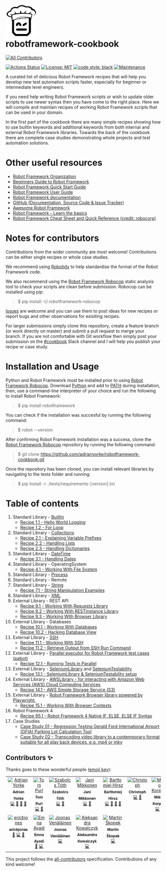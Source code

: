# <img src="/img/logo_b+w_transparent.png" width="100"/><br>robotframework-cookbook

<!-- ALL-CONTRIBUTORS-BADGE:START - Do not remove or modify this section -->
[![All Contributors](https://img.shields.io/badge/all_contributors-12-orange.svg?style=flat-square)](#contributors-)
<!-- ALL-CONTRIBUTORS-BADGE:END -->
[![Actions Status](https://github.com/adrianyorke/robotframework-cookbook/workflows/Continuous%20integration/badge.svg)](https://github.com/adrianyorke/robotframework-cookbook/actions)
[![License: MIT](https://img.shields.io/badge/License-MIT-yellow.svg)](https://opensource.org/licenses/MIT)
[![code style: black](https://img.shields.io/badge/code%20style-black-000000.svg)](https://github.com/psf/black)
[![Maintenance](https://img.shields.io/badge/Maintained%3F-yes-green.svg)](https://github.com/adrianyorke)


A curated list of delicious Robot Framework recipes that will help you develop new test automation scripts faster, especially for beginner or intermediate level engineers.

If you need help writing Robot Framework scripts or wish to update older scripts to use newer syntax then you have come to the right place.  Here we will compile and maintain recipes of working Robot Framework scripts that can be used in your domain.

In the first part of the cookbook there are many simple recipes showing how to use builtin keywords and additional keywords from both internal and external Robot Framework libraries.  Towards the back of the cookbook there are complete case studies demonstrating whole projects and test automation solutions.

# Other useful resources
* [Robot Framework Organization](https://robotframework.org/)
* [Beginners Guide to Robot Framework](https://github.com/robotframework/BeginnersGuide)
* [Robot Framework Quick Start Guide](https://github.com/robotframework/QuickStartGuide/blob/master/QuickStart.rst)
* [Robot Framework User Guide](https://robotframework.org/robotframework/latest/RobotFrameworkUserGuide.html)
* [Robot Framework documentation](https://robotframework.org/robotframework/)
* [GitHub (Documentation, Source Code & Issue Tracker)](https://github.com/robotframework/robotframework)
* [Awesome Robot Framework](https://github.com/fkromer/awesome-robotframework)
* [Robot Framework - Learn the basics](https://dev.szabolcstoth.eu/robotframework-basics/)
* [Robot Framework Cheat Sheet and Quick Reference (credit: robocorp)](https://robocorp.com/docs/languages-and-frameworks/robot-framework/cheat-sheet)

# Notes for contributors
Contributions from the wider community are most welcome!  Contributions can be either single recipes or whole case studies.

We recommend using [Robotidy](https://robotidy.readthedocs.io/en/latest/) to help standardise the format of the Robot Framework code.

We also recommend using the [Robot Framework Robocop](https://github.com/MarketSquare/robotframework-robocop) static analysis tool to check your scripts are clean before submission.
Robocop can be installed using pip:
> $ pip install -U robotframework-robocop

[Issues](https://github.com/adrianyorke/robotframework-cookbook/issues) are welcome and you can use them to post ideas for new recipes or report bugs and other observations for exisiting recipes.

For larger submissions simply clone this repository, create a feature branch (or work directly on master) and submit a pull request to merge your branch.  If you are not comfortable with Git workflow then simply post your submission on the [#cookbook](https://app.slack.com/client/T07PJQ9S7/CU5RQ87K3) Slack channel and I will help you publish your recipe or case study.

# Installation and Usage

Python and Robot Framework must be installed prior to using [Robot Framework Robocop](https://github.com/MarketSquare/robotframework-robocop). Download [Python](https://www.python.org/downloads/) and add to [PATH](https://docs.python.org/3/using/windows.html#the-full-installer) during installation, then, use a command-line interpreter of your choice and run the following to install Robot Framework:

> $ pip install robotframework

You can check if the installation was succesful by running the following command:
> $ robot --version

After confirming Robot Framework installation was a success, clone the [Robot Framework Robocop](https://github.com/MarketSquare/robotframework-robocop) repository by running the following command:

> $ git clone https://github.com/adrianyorke/robotframework-cookbook.git

Once the repository has been cloned, you can install relevant libraries by navigating to the tests folder and running:

> $ pip install -r ./tests/requirements-[version].txt

# Table of contents
1. Standard Library - [BuiltIn](https://robotframework.org/robotframework/latest/libraries/BuiltIn.html)<br>
   * [Recipe 1.1 - Hello World Logging](src/section_01/recipe011_hello_world_logging.robot)<br>
   * [Recipe 1.2 - For Loop](src/section_01/recipe012_looping.robot)<br>
1. Standard Library - [Collections](https://robotframework.org/robotframework/latest/libraries/Collections.html)
   * [Recipe 2.1 - Explaining Variable Prefixes](src/section_02/recipe021_explaining_variable_prefixes.robot)<br>
   * [Recipe 2.2 - Handling Lists](src/section_02/recipe022_handling_lists.robot)<br>
   * [Recipe 2.3 - Handling Dictionaries](src/section_02/recipe023_handling_dictionaries.robot)<br>
1. Standard Library - [DateTime](https://robotframework.org/robotframework/latest/libraries/DateTime.html)
   * [Recipe 3.1 - Handling Dates](src/section_03/recipe031_handling_dates.robot)<br>
1. Standard Library - OperatingSystem
   * [Recipe 4.1 - Working With File System](src/section_04/recipe041_working_with_file_system.robot)<br>
1. Standard Library - [Process](https://robotframework.org/robotframework/latest/libraries/Process.html)
1. Standard Library - Remote
1. Standard Library - [String](https://robotframework.org/robotframework/latest/libraries/String.html)
   * [Recipe 7.1 - String Manipulation Examples](src/section_07/recipe071_string_manipulation_examples.robot)<br>
1. Standard Library - [XML](https://robotframework.org/robotframework/latest/libraries/XML.html)
1. External Library - REST API
   * [Recipe 9.1 - Working With Requests Library](src/section_09/recipe091_working_with_requests_library.robot)<br>
   * [Recipe 9.2 - Working With RESTinstance Library](src/section_09/recipe092_working_with_rest_library.robot)<br>
   * [Recipe 9.3 - Working With Browser Library](src/section_09/recipe093_working_with_browser_library.robot)
1. External Library - Databases
   * [Recipe 10.1 - Working With Databases](src/section_10/recipe101_working_with_databases.robot)<br>
   * [Recipe 10.2 - Hacking Database View](src/section_10/recipe102_hacking_database_view.robot)<br>
1. External Library - [SSH](https://github.com/robotframework/SSHLibrary)
   * [Recipe 11.1 - Working With SSH](src/section_11/recipe111_working_with_ssh_library.robot)<br>
   * [Recipe 11.2 - Retrieve Output from SSH Run Command](src/section_11/recipe112_retrieve_output_file_of_ssh_run_command.robot)<br>
1. External Library - [Parallel executor for Robot Framework test cases (pabot)](https://github.com/mkorpela/pabot)<br>
   * [Recipe 12.1 - Running Tests in Parallel](src/section_12/recipe121_running_tests_in_parallel.robot)<br>
1. External Library - [SeleniumLibrary](https://github.com/robotframework/seleniumlibrary) and [SeleniumTestability](https://github.com/rasjani/robotframework-seleniumtestability)
   * [Recipe 13.1 - SeleniumLibrary & SeleniumTestability setup](src/section_13/recipe131_selenium_setup.robot)<br>
1. External Library - [AWSLibrary - for interacting with Amazon Web Services (AWS) Cloud Computing Services](https://github.com/teaglebuilt/robotframework-aws)
   * [Recipe 14.1 - AWS Simple Storage Service (S3)](src/section_14/recipe141_aws_simple_storage_service.robot)<br>
1. External Library - [Robot Framework Browser library powered by Playwright.](https://github.com/MarketSquare/robotframework-browser)
   * [Recipe 15.1 - Working With Browser Contexts](src/section_15/recipe151_working_with_browser_contexts.robot)<br>
1. Robot Framework 4
   * [Recipe 95.1 - Robot Framework 4 Native IF, ELSE, ELSE IF Syntax](src/section_95/recipe951_rf4_native_if_else_elseif.robot)<br>
1. Case Studies
   * [Case Study 01 - Regression Testing Gerald Ford International Airport (GFIA) Parking Lot Calculation Tool](src/section_99/casestudy_01/README.md)<br>
   * [Case Study 02 - Transcoding video library to a contemporary format suitable for all play back devices, e.g. mp4 or mkv](src/section_99/casestudy_02/README.md)<br>

## Contributors ✨

Thanks goes to these wonderful people ([emoji key](https://allcontributors.org/docs/en/emoji-key)):

<!-- ALL-CONTRIBUTORS-LIST:START - Do not remove or modify this section -->
<!-- prettier-ignore-start -->
<!-- markdownlint-disable -->
<table>
  <tbody>
    <tr>
      <td align="center" valign="top" width="14.28%"><a href="https://github.com/adrianyorke"><img src="https://avatars1.githubusercontent.com/u/30093433?v=4?s=100" width="100px;" alt="Adrian Yorke"/><br /><sub><b>Adrian Yorke</b></sub></a><br /><a href="https://github.com/adrianyorke/robotframework-cookbook/commits?author=adrianyorke" title="Code">💻</a> <a href="https://github.com/adrianyorke/robotframework-cookbook/commits?author=adrianyorke" title="Documentation">📖</a> <a href="#maintenance-adrianyorke" title="Maintenance">🚧</a> <a href="https://github.com/adrianyorke/robotframework-cookbook/pulls?q=is%3Apr+reviewed-by%3Aadrianyorke" title="Reviewed Pull Requests">👀</a></td>
      <td align="center" valign="top" width="14.28%"><a href="http://www.tompurl.com"><img src="https://avatars1.githubusercontent.com/u/588713?v=4?s=100" width="100px;" alt="Tom Purl"/><br /><sub><b>Tom Purl</b></sub></a><br /><a href="https://github.com/adrianyorke/robotframework-cookbook/commits?author=tompurl" title="Code">💻</a> <a href="https://github.com/adrianyorke/robotframework-cookbook/commits?author=tompurl" title="Documentation">📖</a></td>
      <td align="center" valign="top" width="14.28%"><a href="http://szabolcstoth.eu"><img src="https://avatars3.githubusercontent.com/u/1639751?v=4?s=100" width="100px;" alt="Szabolcs Tóth"/><br /><sub><b>Szabolcs Tóth</b></sub></a><br /><a href="https://github.com/adrianyorke/robotframework-cookbook/commits?author=szabolcstoth" title="Code">💻</a> <a href="https://github.com/adrianyorke/robotframework-cookbook/commits?author=szabolcstoth" title="Documentation">📖</a></td>
      <td align="center" valign="top" width="14.28%"><a href="https://rasjani.github.io"><img src="https://avatars3.githubusercontent.com/u/27887?v=4?s=100" width="100px;" alt="Jani Mikkonen"/><br /><sub><b>Jani Mikkonen</b></sub></a><br /><a href="https://github.com/adrianyorke/robotframework-cookbook/commits?author=rasjani" title="Code">💻</a> <a href="https://github.com/adrianyorke/robotframework-cookbook/commits?author=rasjani" title="Documentation">📖</a></td>
      <td align="center" valign="top" width="14.28%"><a href="https://github.com/bhirsz"><img src="https://avatars3.githubusercontent.com/u/8532066?v=4?s=100" width="100px;" alt="Bartłomiej Hirsz"/><br /><sub><b>Bartłomiej Hirsz</b></sub></a><br /><a href="https://github.com/adrianyorke/robotframework-cookbook/commits?author=bhirsz" title="Code">💻</a> <a href="https://github.com/adrianyorke/robotframework-cookbook/commits?author=bhirsz" title="Documentation">📖</a> <a href="#maintenance-bhirsz" title="Maintenance">🚧</a> <a href="https://github.com/adrianyorke/robotframework-cookbook/pulls?q=is%3Apr+reviewed-by%3Abhirsz" title="Reviewed Pull Requests">👀</a></td>
      <td align="center" valign="top" width="14.28%"><a href="https://github.com/tuxmux28"><img src="https://avatars1.githubusercontent.com/u/2794048?v=4?s=100" width="100px;" alt="Christoph"/><br /><sub><b>Christoph</b></sub></a><br /><a href="https://github.com/adrianyorke/robotframework-cookbook/commits?author=tuxmux28" title="Code">💻</a> <a href="https://github.com/adrianyorke/robotframework-cookbook/commits?author=tuxmux28" title="Documentation">📖</a></td>
      <td align="center" valign="top" width="14.28%"><a href="https://github.com/mkorpela"><img src="https://avatars1.githubusercontent.com/u/136885?v=4?s=100" width="100px;" alt="Mikko Korpela"/><br /><sub><b>Mikko Korpela</b></sub></a><br /><a href="https://github.com/adrianyorke/robotframework-cookbook/commits?author=mkorpela" title="Code">💻</a> <a href="https://github.com/adrianyorke/robotframework-cookbook/commits?author=mkorpela" title="Documentation">📖</a></td>
    </tr>
    <tr>
      <td align="center" valign="top" width="14.28%"><a href="https://github.com/ericbjones"><img src="https://avatars2.githubusercontent.com/u/1847952?v=4?s=100" width="100px;" alt="ericbjones"/><br /><sub><b>ericbjones</b></sub></a><br /><a href="#design-ericbjones" title="Design">🎨</a> <a href="https://github.com/adrianyorke/robotframework-cookbook/commits?author=ericbjones" title="Code">💻</a> <a href="https://github.com/adrianyorke/robotframework-cookbook/commits?author=ericbjones" title="Documentation">📖</a></td>
      <td align="center" valign="top" width="14.28%"><a href="https://emnaayadi.wordpress.com/"><img src="https://avatars.githubusercontent.com/u/6690738?v=4?s=100" width="100px;" alt="Emna Ayadi"/><br /><sub><b>Emna Ayadi</b></sub></a><br /><a href="#userTesting-emna24" title="User Testing">📓</a> <a href="https://github.com/adrianyorke/robotframework-cookbook/commits?author=emna24" title="Code">💻</a></td>
      <td align="center" valign="top" width="14.28%"><a href="https://medium.com/@joonasvenlinen"><img src="https://avatars.githubusercontent.com/u/38143731?v=4?s=100" width="100px;" alt="Joonas Venäläinen"/><br /><sub><b>Joonas Venäläinen</b></sub></a><br /><a href="https://github.com/adrianyorke/robotframework-cookbook/commits?author=joonvena" title="Code">💻</a></td>
      <td align="center" valign="top" width="14.28%"><a href="https://github.com/olakowalczyk"><img src="https://avatars.githubusercontent.com/u/60587401?v=4?s=100" width="100px;" alt="Aleksandra Kowalczyk"/><br /><sub><b>Aleksandra Kowalczyk</b></sub></a><br /><a href="https://github.com/adrianyorke/robotframework-cookbook/commits?author=olakowalczyk" title="Code">💻</a></td>
      <td align="center" valign="top" width="14.28%"><a href="https://github.com/kiblik1"><img src="https://avatars.githubusercontent.com/u/12598836?v=4?s=100" width="100px;" alt="Martin Škopek"/><br /><sub><b>Martin Škopek</b></sub></a><br /><a href="https://github.com/adrianyorke/robotframework-cookbook/commits?author=kiblik1" title="Code">💻</a></td>
    </tr>
  </tbody>
</table>

<!-- markdownlint-restore -->
<!-- prettier-ignore-end -->

<!-- ALL-CONTRIBUTORS-LIST:END -->

This project follows the [all-contributors](https://github.com/all-contributors/all-contributors) specification. Contributions of any kind welcome!
